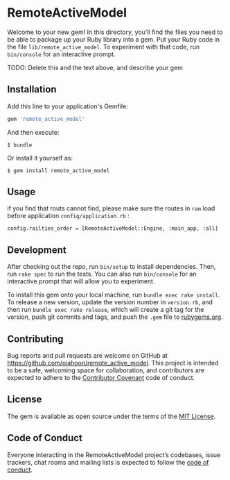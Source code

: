 # RemoteActiveModel

Welcome to your new gem! In this directory, you'll find the files you need to be able to package up your Ruby library into a gem. Put your Ruby code in the file `lib/remote_active_model`. To experiment with that code, run `bin/console` for an interactive prompt.

TODO: Delete this and the text above, and describe your gem

## Installation

Add this line to your application's Gemfile:

```ruby
gem 'remote_active_model'
```

And then execute:

    $ bundle

Or install it yourself as:

    $ gem install remote_active_model

## Usage

if you find that routs cannot find, please make sure the routes in `ram` load before application `config/application.rb` :

    config.railties_order = [RemoteActiveModel::Engine, :main_app, :all]

## Development

After checking out the repo, run `bin/setup` to install dependencies. Then, run `rake spec` to run the tests. You can also run `bin/console` for an interactive prompt that will allow you to experiment.

To install this gem onto your local machine, run `bundle exec rake install`. To release a new version, update the version number in `version.rb`, and then run `bundle exec rake release`, which will create a git tag for the version, push git commits and tags, and push the `.gem` file to [rubygems.org](https://rubygems.org).

## Contributing

Bug reports and pull requests are welcome on GitHub at https://github.com/oiahoon/remote_active_model. This project is intended to be a safe, welcoming space for collaboration, and contributors are expected to adhere to the [Contributor Covenant](http://contributor-covenant.org) code of conduct.

## License

The gem is available as open source under the terms of the [MIT License](https://opensource.org/licenses/MIT).

## Code of Conduct

Everyone interacting in the RemoteActiveModel project’s codebases, issue trackers, chat rooms and mailing lists is expected to follow the [code of conduct](https://github.com/oiahoon/remote_active_model/blob/master/CODE_OF_CONDUCT.md).
